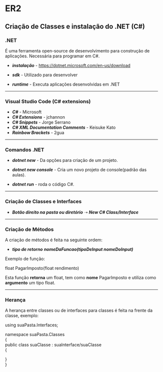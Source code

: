 # ER2 

##  Criação de Classes e instalação do .NET (C#)

### .NET
 
É uma ferramenta open-source de desenvolvimento para construção de aplicações. Necessária para programar em C#.

- _**instalação**_ - https://dotnet.microsoft.com/en-us/download

- _**sdk**_ - Utilizado para desenvolver

- _**runtime**_ - Executa aplicações desenvolvidas em .NET

----------------------------------------------------------------------

### Visual Studio Code (C# extensions)

- _**C#**_ - Microsoft
- _**C# Extensions**_ - jchannon
- _**C# Snippets**_ - Jorge Serrano
- _**C# XML Documentation Comments**_ - Keisuke Kato
- _**Rainbow Brackets**_ - 2gua

----------------------------------------------------------------------

### Comandos .NET
 
- _**dotnet new**_ - Da opções para criação de um projeto.

- _**dotnet new console**_ - Cria um novo projeto de console(padrão das aulas).

- _**dotnet run**_ - roda o código C#.

----------------------------------------------------------------------

### Criação de Classes e Interfaces 

- _**Botão direito na pasta ou diretório**_ ➝ _**New C# Class/Interface**_ 

----------------------------------------------------------------------

### Criação de Métodos

A criação de métodos é feita na seguinte ordem:  

- _**tipo de retorno**_  _**nomeDaFuncao(tipoDeInput nomeDoInput)**_  

Exemplo de função:

float PagarImposto(float rendimento)

Esta função **retorna** um float, tem como **nome** PagarImposto e utiliza como **argumento** um tipo float.  

----------------------------------------------------------------------

### Herança

A herança entre classes ou de interfaces para classes é feita na frente da classe, exemplo:

using suaPasta.Interfaces;

namespace suaPasta.Classes  
{    
	public class suaClasse : suaInterface/suaClasse   
	{  
    
   }  
}  



































